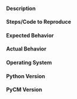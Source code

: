 #### Description

#### Steps/Code to Reproduce

#### Expected Behavior

#### Actual Behavior

#### Operating System

#### Python Version

#### PyCM Version
